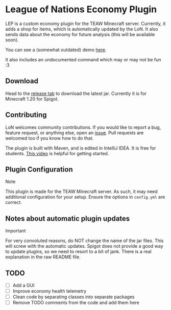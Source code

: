 <!-- (https://docs.github.com/en/get-started/writing-on-github/getting-started-with-writing-and-formatting-on-github/basic-writing-and-formatting-syntax -->

# League of Nations Economy Plugin
LEP is a custom economy plugin for the TEAW Minecraft server. Currently, it adds a shop for items, which
is automatically updated by the LoN. It also sends data about the economy for future analysis (this will be
available soon).

You can see a (somewhat outdated) demo [here](https://www.youtube.com/watch?v=9C3f7aCBMCM).

It also includes an undocumented command which may or may not be fun :3

## Download
Head to the [release tab](https://github.com/besser435/LEP/releases) to download the latest jar. Currently
it is for Minecraft 1.20 for Spigot.

## Contributing
LoN welcomes community contributions. If you would like to report a bug, feature request, or anything else, open an
[issue](https://github.com/besser435/LEP/issues). Pull requests are welcomed too if you know how to do that.

The plugin is built with Maven, and is edited in IntelliJ IDEA. It is free for students.
[This video](https://www.youtube.com/watch?v=s1xg9eJeP3E) is helpful for getting started. 

## Plugin Configuration
> [!NOTE]
> This plugin is made for the TEAW Minecraft server. As such, it may need additional configuration for your setup. 
> Ensure the options in `config.yml` are correct.

## Notes about automatic plugin updates
> [!IMPORTANT]
> For very convoluted reasons, do NOT change the name of the jar files. This will screw with the
> automatic updates. Spigot does not provide a good way to update plugins, so we need to resort to
> a bit of jank. There is a real explanation in the raw README file.
<!-- The plugin is designed to update itself due to the rapid development. However, Spigot does
not provide a "good" way of doing this. Currently, the plugin checks for updates every so often,
and downloads the new file into the `plugins` directory. This means there can be several jars of
the same LEFO plugin. This is... not great.

Spigot will load the most recent plugin according to the jar file name. This means that the **file names are
part of the auto-updating system, and should not be altered.** Yes, its janky, but we don't want to have
to bother Theeno every time we update the plugin. In the future, auto updates will probably be removed. -->

## TODO
- [ ] Add a GUI
- [ ] Improve economy health telemetry
- [ ] Clean code by separating classes into separate packages
- [ ] Remove TODO comments from the code and add them here
